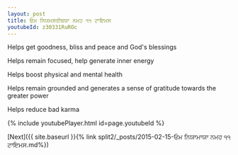 ```yaml
---
layout: post
title: ਓਮ ਨਿਯਮਸਰੀਥਯਾ ਨਮਹ ੧੧ ਟਾਇਮਸ
youtubeId: z30331RuROc
---
```

 
 
Helps get goodness, bliss and peace and God's blessings
 
Helps remain focused, help generate inner energy 
 
Helps boost physical and mental health 
 
Helps remain grounded and generates a sense of gratitude towards the greater power 
 
Helps reduce bad karma
 
 
 
 


{% include youtubePlayer.html id=page.youtubeId %}
 
[Next]({{ site.baseurl }}{% link  split2/_posts/2015-02-15-ਓਮ ਨਿਯਾਮਾਯਾ ਨਮਹ ੧੧ ਟਾਇਮਸ.md%})
 
